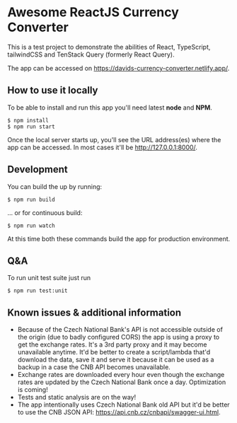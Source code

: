 # Awesome ReactJS Currency Converter

This is a test project to demonstrate the abilities of React, TypeScript, tailwindCSS and TenStack Query (formerly React Query).

The app can be accessed on https://davids-currency-converter.netlify.app/.

## How to use it locally
To be able to install and run this app you'll need latest **node** and **NPM**.

```shell
$ npm install
$ npm run start
```

Once the local server starts up, you'll see the URL address(es) where the app can be accessed. In most cases it'll be http://127.0.0.1:8000/.

## Development
You can build the up by running:

```shell
$ npm run build
```

... or for continuous build:

```shell
$ npm run watch
```

At this time both these commands build the app for production environment.

## Q&A
To run unit test suite just run

```shell
$ npm run test:unit
```

## Known issues & additional information
* Because of the Czech National Bank's API is not accessible outside of the origin (due to badly configured CORS) the app is using a proxy to get the exchange rates.
It's a 3rd party proxy and it may become unavailable anytime.
It'd be better to create a script/lambda that'd download the data, save it and serve it because it can be used as a backup in a case the CNB API becomes unavailable.
* Exchange rates are downloaded every hour even though the exchange rates are updated by the Czech National Bank once a day. Optimization is coming!
* Tests and static analysis are on the way!
* The app intentionally uses Czech National Bank old API but it'd be better to use the CNB JSON API: https://api.cnb.cz/cnbapi/swagger-ui.html.
